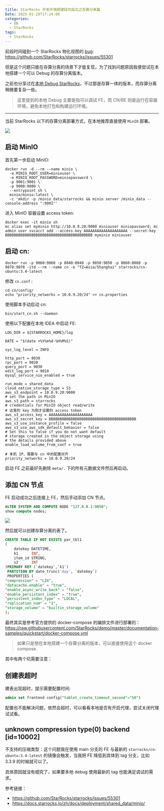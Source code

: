 ```yaml
---
title: StarRocks 开发环境搭建踩坑指北之存算分离篇
Date: 2025-01-20T17:24:00
categories:
  - OB
  - StarRocks
tags:
  - StarRocks
---
```



前段时间碰到一个 StarRocks 物化视图的 [bug](https://github.com/StarRocks/starrocks/issues/55301): https://github.com/StarRocks/starrocks/issues/55301

但是这个问题只能在存算分离的场景下才能复现，为了找到问题原因我便尝试在本地搭建一个可以 Debug 的存算分离版本。

之前也分享过在[本地 Debug StarRocks](https://crossoverjie.top/2024/10/09/ob/StarRocks-dev-env-build/)，不过那是存算一体的版本，而存算分离稍微要复杂一些。

> 这里提到的本地 Debug 主要是指可以调试 FE，而 CN/BE 则是运行在容器环境，避免本地打包和构建运行环境。

---

<!--more-->

当前 StarRocks 以下的存算分离部署方式，在本地推荐直接使用 `MinIO` 部署。

![](https://s2.loli.net/2025/02/14/pTWsfE6XUxuCeiL.png)



## 启动 MinIO
首先第一步启动 MinIO:

```shell
docker run -d --rm --name minio \
  -e MINIO_ROOT_USER=miniouser \
  -e MINIO_ROOT_PASSWORD=miniopassword \
  -p 9001:9001 \
  -p 9000:9000 \
  --entrypoint sh \
  minio/minio:latest \
  -c 'mkdir -p /minio_data/starrocks && minio server /minio_data --console-address ":9001"'
```

进入 MinIO 容器设置 access token:
```shell
docker exec -it minio sh
mc alias set myminio http://10.0.9.20:9000 miniouser miniopassword; mc admin user svcacct add --access-key AAAAAAAAAAAAAAAAAAAA --secret-key BBBBBBBBBBBBBBBBBBBBBBBBBBBBBBBBBBBBBBBB myminio miniouser
```

## 启动 cn:

```shell
docker run -p 9060:9060 -p 8040:8040 -p 9050:9050 -p 8060:8060 -p 9070:9070 -itd --rm --name cn -e "TZ=Asia/Shanghai" starrocks/cn-ubuntu:3.4-latest
```

修改 `cn.conf` :

```
cd cn/config/
echo "priority_networks = 10.0.9.20/24" >> cn.properties
```

 使用脚本手动启动 cn:

```shell
bin/start_cn.sh --daemon
```

使用以下配置在本地 IDEA 中启动 FE:

```properties
LOG_DIR = ${STARROCKS_HOME}/log  
  
DATE = "$(date +%Y%m%d-%H%M%S)"  
  
sys_log_level = INFO  
  
http_port = 8030  
rpc_port = 9020  
query_port = 9030  
edit_log_port = 9010  
mysql_service_nio_enabled = true  
  
run_mode = shared_data  
cloud_native_storage_type = S3  
aws_s3_endpoint = 10.0.9.20:9000  
# set the path in MinIO  
aws_s3_path = starrocks  
# credentials for MinIO object read/write  
# 这里的 key 为刚才设置的 access token
aws_s3_access_key = AAAAAAAAAAAAAAAAAAAA  
aws_s3_secret_key = BBBBBBBBBBBBBBBBBBBBBBBBBBBBBBBBBBBBBBBB  
aws_s3_use_instance_profile = false  
aws_s3_use_aws_sdk_default_behavior = false  
# Set this to false if you do not want default  
# storage created in the object storage using  
# the details provided above  
enable_load_volume_from_conf = true  

# 本机 IP，需要与 cn 中的配置对齐
priority_networks = 10.0.9.20/24
```

启动 FE 之前最好先删除 `meta/.` 下的所有元数据文件然后再启动。
## 添加 CN 节点

FE 启动成功之后连接上 FE，然后手动添加 CN 节点。
```sql
ALTER SYSTEM ADD COMPUTE NODE "127.0.0.1:9050";
show compute nodes;
```
![](https://s2.loli.net/2025/01/20/OBXjoYAqP6DhMKs.png)


然后就可以创建存算分离的表了。

```sql
CREATE TABLE IF NOT EXISTS par_tbl1
(
    datekey DATETIME,
    k1      INT,
    item_id STRING,
    v2      INT
)PRIMARY KEY (`datekey`,`k1`)
 PARTITION BY date_trunc('day', `datekey`)
 PROPERTIES (
"compression" = "LZ4",
"datacache.enable" = "true",
"enable_async_write_back" = "false",
"enable_persistent_index" = "true",
"persistent_index_type" = "LOCAL",
"replication_num" = "1",
"storage_volume" = "builtin_storage_volume"
);
```


最终其实是参考官方提供的 docker-compose 的编排文件进行部署的：
https://raw.githubusercontent.com/StarRocks/demo/master/documentation-samples/quickstart/docker-compose.yml

> 如果只是想在本地搭建一个存算分离的版本，可以直接使用这个 docker compose.

其中有两个坑需要注意：
## 创建表超时

建表出现超时，提示需要配置时间:

```sql
admin set frontend config("tablet_create_timeout_second"="50")
```

配置也不能解决问题，依然会超时，可以看看本地是否有开启代理，尝试关闭代理试试看。

## unknown compression type(0) backend [id=10002]

不支持的压缩类型：这个问题我在使用 main 分支的 FE 与最新的 `starrocks/cn-ubuntu:3.4-latest` 的镜像会触发，当我把 FE 降低到具体到 tag 分支，比如 3.3.9 的时候就可以了。

具体原因就没有细究了，如果要本地 debug 使用最新的 tag 也能满足调试的需求。

参考链接：
- https://github.com/StarRocks/starrocks/issues/55301
- https://docs.starrocks.io/zh/docs/deployment/shared_data/minio/